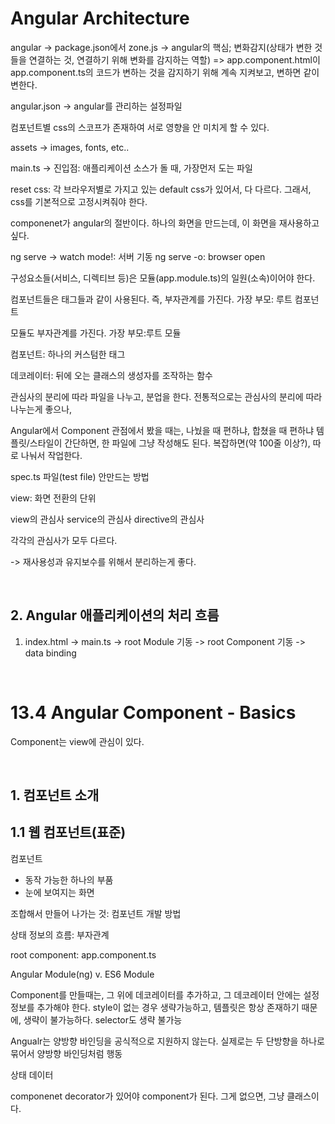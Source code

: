 # Angular Architecture

angular -> package.json에서
zone.js -> angular의 핵심; 변화감지(상태가 변한 것들을 연결하는 것, 연결하기 위해 변화를 감지하는 역할)
=> app.component.html이 app.component.ts의 코드가 변하는 것을 감지하기 위해 계속 지켜보고, 변하면 같이 변한다.

angular.json -> angular를 관리하는 설정파일

컴포넌트별 css의 스코프가 존재하여 서로 영향을 안 미치게 할 수 있다.

assets -> images, fonts, etc..

main.ts -> 진입점: 애플리케이션 소스가 돌 때, 가장먼저 도는 파일

reset css: 각 브라우저별로 가지고 있는 default css가 있어서, 다 다르다.
그래서, css를 기본적으로 고정시켜줘야 한다.


componenet가 angular의 절반이다.
하나의 화면을 만드는데, 이 화면을 재사용하고 싶다.


ng serve -> watch mode!: 서버 기동
ng serve -o: browser open


구성요소들(서비스, 디렉티브 등)은 모듈(app.module.ts)의 일원(소속)이어야 한다.

컴포넌트들은 태그들과 같이 사용된다. 즉, 부자관계를 가진다.
가장 부모: 루트 컴포넌트

모듈도 부자관계를 가진다.
가장 부모:루트 모듈

컴포넌트: 하나의 커스텀한 태그

데코레이터: 뒤에 오는 클래스의 생성자를 조작하는 함수


관심사의 분리에 따라 파일을 나누고, 분업을 한다.
전통적으로는 관심사의 분리에 따라 나누는게 좋으나,


Angular에서 Component 관점에서 봤을 때는,
나눴을 때 편하냐, 합쳤을 때 편하냐
템플릿/스타일이 간단하면, 한 파일에 그냥 작성해도 된다.
복잡하면(약 100줄 이상?), 따로 나눠서 작업한다.


spec.ts 파일(test file) 안만드는 방법

view: 화면 전환의 단위


view의 관심사
service의 관심사
directive의 관심사

각각의 관심사가 모두 다르다.

-> 재사용성과 유지보수를 위해서 분리하는게 좋다.

<br>

## 2. Angular 애플리케이션의 처리 흐름

1. index.html -> main.ts -> root Module 기동 -> root Component 기동 -> data binding

<br>


# 13.4 Angular Component - Basics

Component는 view에 관심이 있다.

<br>

## 1. 컴포넌트 소개

## 1.1 웹 컴포넌트(표준)

컴포넌트
- 동작 가능한 하나의 부품
- 눈에 보여지는 화면


조합해서 만들어 나가는 것: 컴포넌트 개발 방법

상태 정보의 흐름: 부자관계


root component: app.component.ts

Angular Module(ng) v. ES6 Module


Component를 만들때는, 그 위에 데코레이터를 추가하고, 그 데코레이터 안에는 설정정보를 추가해야 한다.
style이 없는 경우 생략가능하고, 템플릿은 항상 존재하기 때문에, 생략이 불가능하다.
selector도 생략 불가능


Angualr는 양방향 바인딩을 공식적으로 지원하지 않는다.
실제로는 두 단방향을 하나로 묶어서 양방향 바인딩처럼 행동

상태 데이터

componenet decorator가 있어야 component가 된다.
그게 없으면, 그냥 클래스이다.